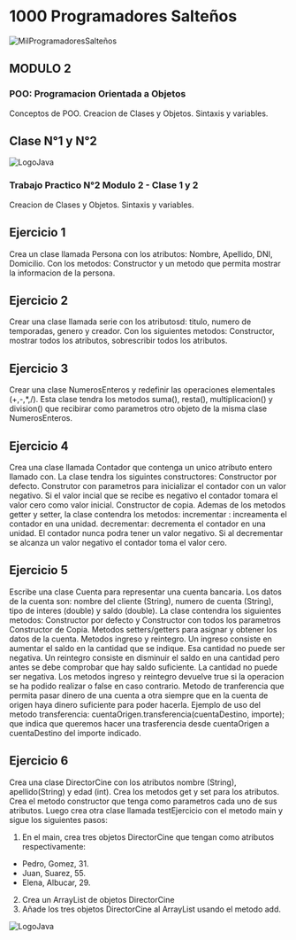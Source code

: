 # 1000 Programadores Salteños
![MilProgramadoresSalteños](https://yt3.ggpht.com/nOWBL1Um0OIYNdmqW234zI1yxFbzgOiLR_2_fVBFb-c4mlNX0gq1KjIITaj5mywt5lZwy53Rgkc=s176-c-k-c0x00ffffff-no-rj)

## MODULO 2
### POO: Programacion Orientada a Objetos
Conceptos de POO. Creacion de Clases y Objetos. Sintaxis y variables.

## Clase N°1 y N°2
![LogoJava](https://dev.java/assets/images/java-logo-vert-blk.png)

### Trabajo Practico N°2 Modulo 2 - Clase 1 y 2
Creacion de Clases y Objetos. Sintaxis y variables.

## Ejercicio 1
Crea un clase llamada Persona con los atributos: Nombre, Apellido, DNI, Domicilio. Con los metodos: Constructor y un metodo que permita mostrar la
informacion de la persona.

## Ejercicio 2
Crear una clase llamada serie con los atributosd: titulo, numero de temporadas, genero y creador. Con los siguientes metodos: Constructor, mostrar todos
los atributos, sobrescribir todos los atributos.

## Ejercicio 3
Crear una clase NumerosEnteros y redefinir las operaciones elementales (+,-,*,/). Esta clase tendra los metodos suma(), resta(), multiplicacion() y division() que recibirar como parametros otro objeto de la misma clase NumerosEnteros.

## Ejercicio 4
Crea una clase llamada Contador que contenga un unico atributo entero llamado con. La clase tendra los siguintes constructores: Constructor por defecto. Construtor
con parametros para inicializar el contador con un valor negativo. Si el valor incial que se recibe  es negativo el contador tomara el valor cero como valor
inicial. Constructor de copia. Ademas de los metodos getter y setter, la clase contendra los metodos: incrementar : increamenta el contador en una unidad.
decrementar: decrementa el contador en una unidad. El contador nunca podra tener un valor negativo. Si al decrementar se alcanza un valor negativo el contador
toma el valor cero.

## Ejercicio 5
Escribe una clase Cuenta para representar una cuenta bancaria. Los datos de la cuenta son: nombre del cliente (String), numero de cuenta (String), tipo de 
interes (double) y saldo (double). La clase contendra los siguientes metodos: Constructor por defecto y Constructor con todos los parametros Constructor de Copia.
Metodos setters/getters para asignar y obtener los datos de la cuenta. Metodos ingreso y reintegro. Un ingreso consiste en aumentar el saldo en la cantidad
que se indique.
Esa cantidad no puede ser negativa. Un reintegro consiste en disminuir el saldo en una cantidad pero antes se debe comprobar que hay saldo suficiente. La cantidad
no puede ser negativa. Los metodos ingreso y reintegro devuelve true si la operacion se ha podido realizar o false en caso contrario. Metodo de tranferencia
que permita pasar dinero de una cuenta a otra siempre que en la cuenta de origen haya dinero suficiente para poder hacerla. Ejemplo de uso del metodo transferencia:
cuentaOrigen.transferencia(cuentaDestino, importe); que indica que queremos hacer una trasferencia desde cuentaOrigen a cuentaDestino del importe indicado.

## Ejercicio 6
Crea una clase DirectorCine con los atributos nombre (String), apellido(String) y edad (int). Crea los metodos get y set para los atributos. Crea el metodo 
constructor que tenga como parametros cada uno de sus atributos. Luego crea otra clase llamada testEjercicio con el metodo main y sigue los siguientes pasos: 

1. En el main, crea tres objetos DirectorCine que tengan como atributos respectivamente:

* Pedro, Gomez, 31.
* Juan, Suarez, 55.
* Elena, Albucar, 29.

2. Crea un ArrayList de objetos DirectorCine
3. Añade los tres objetos DirectorCine al ArrayList usando el metodo add.


![LogoJava](https://anthoncode.com/wp-content/uploads/2019/01/github-octocat-logo-png.png)

